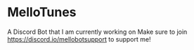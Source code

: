 # MelloTunes
A Discord Bot that I am currently working on
Make sure to join https://discord.io/mellobotsupport to support me!
